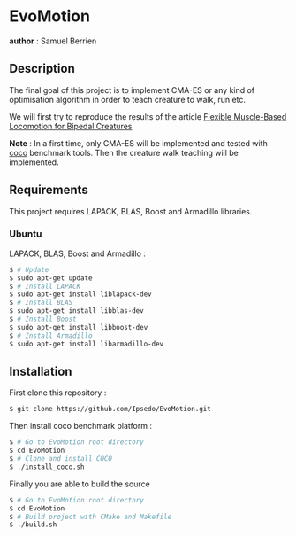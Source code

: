 # EvoMotion
__author__ : Samuel Berrien

## Description
The final goal of this project is to implement CMA-ES or any kind of optimisation algorithm in order to teach creature to walk, run etc.

We will first try to reproduce the results of the article [Flexible Muscle-Based Locomotion for Bipedal Creatures](https://www.goatstream.com/research/papers/SA2013/SA2013.pdf)

__Note__ : In a first time, only CMA-ES will be implemented and tested with [coco](https://github.com/numbbo/coco) benchmark tools. Then the creature walk teaching will be implemented.

## Requirements
This project requires LAPACK, BLAS, Boost and Armadillo libraries.
### Ubuntu
LAPACK, BLAS, Boost and Armadillo :
```bash
$ # Update
$ sudo apt-get update
$ # Install LAPACK
$ sudo apt-get install liblapack-dev
$ # Install BLAS
$ sudo apt-get install libblas-dev
$ # Install Boost
$ sudo apt-get install libboost-dev
$ # Install Armadillo
$ sudo apt-get install libarmadillo-dev
```

## Installation
First clone this repository :
```bash
$ git clone https://github.com/Ipsedo/EvoMotion.git
```

Then install coco benchmark platform :
```bash
$ # Go to EvoMotion root directory
$ cd EvoMotion
$ # Clone and install COCO
$ ./install_coco.sh
```

Finally you are able to build the source
```bash
$ # Go to EvoMotion root directory
$ cd EvoMotion
$ # Build project with CMake and Makefile
$ ./build.sh
```


